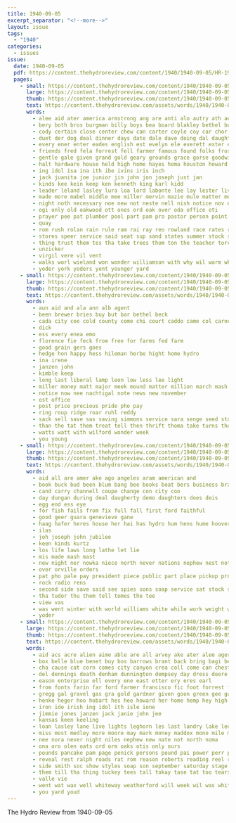 ```yaml
---
title: 1940-09-05
excerpt_separator: "<!--more-->"
layout: issue
tags:
  - "1940"
categories:
  - issues
issue:
  date: 1940-09-05
  pdf: https://content.thehydroreview.com/content/1940/1940-09-05/HR-1940-09-05.pdf
  pages:
    - small: https://content.thehydroreview.com/content/1940/1940-09-05/small/HR-1940-09-05-01.jpg
      large: https://content.thehydroreview.com/content/1940/1940-09-05/large/HR-1940-09-05-01.jpg
      thumb: https://content.thehydroreview.com/content/1940/1940-09-05/thumbnails/HR-1940-09-05-01.jpg
      text: https://content.thehydroreview.com/assets/words/1940/1940-09-05/HR-1940-09-05-01.txt
      words:
        - alee aid ater america armstrong ang are anti alo autry ath august atti age amo anna ales anes ammon auxier art aim agri ambers anton all ana andrews anderson allo american ast and
        - bery both bros burgman billy boys bea board blakley bethel buff bill bickers borders ben but beg brought barber back band best bai bye bird burton beulah begin bone bres box brothers beh blue bove bones ball bring bless buck business been bradley bus buss berth brings brie
        - cody certain close center chew can carter coyle coy car chor cece catling conte confer coster craig city chea county churches cant come caddo class chi cross church col crawford clinton carolyn charles cine company college clyde con cue cowan christians christ couch cordell cattle cord chet che carnival cabbage charlie christian capone cotton
        - duet der dog deal dinner days date dale dave doing dal daughter deney dress dailey death day done dairy dor during dors
        - every ener enter eades english est evelyn ele everett exter elmer ethel
        - friends fred fela forrest fell farmer famous found folks frost felton for floyd flower from fead flansburg fussy friday ford fill feil fun fair free fore flowers first
        - gentle gale given grand gold geary grounds grace gorse goodwin glen greenhouse games grade grass gore gene gar good guest gai gregg gatch gram granite
        - halt hardware house held high home hayes homa houston howard hale hal hay how helderman hee harry her hicken hydro hogan has herbert homs harp hinton had horse henry hope
        - ing idol isa ina ith ibe ivins iris inch
        - jack juanita joe junior jin john jon joseph just jan
        - kinds kee kein keep ken kenneth king karl kidd
        - leader leland lasley lura loa lord labonte lee lay lester living live look last lead learned legion lois lillian let land loss leonard large like left
        - made more mabel middle mee miller mervin mazie mule matter meager milton mildred man monday march mac moore men maker miss may masoner members medal mile marie morning mate miles mansell master must many min
        - night noth necessary noe new not neste nell nish notice nov nowka nobile numbers nea
        - ogi only old oakwood ott ones ord oak over oda office oti
        - prayer pee pat plumber pool part pam pro pastor person point pate perry pier pany peter place pall plane pina pitts priday park page patsy pitt
        - quay
        - rom rush rolan rain rule ram rai ray reo rowland race rates rene roof rust rae
        - stores speer service said seat sup sand states summer stock sime salesman send sith sale show slee soso sing simpson staples sang sereal start september saturday schantz straight shorts sheriff sid san switzer sack speaker sam slagell sept stange seema slemp second see stambaugh sister shue shown swartzendruber small sunday starring shows set susie stolen sutton sprinkle state south solo school short sei sah smith sleep she
        - thing trust them tes tha take trees thom ton the teacher torch too talkington team ted taken tenor tour thomas than test tennis train testa thi teasley trip torano thay thane
        - unzicker
        - virgil vere vil vent
        - walks worl wieland won wonder williamson with why wil warm white wish weather wiggs wes welcome winners windows wilson week wal worlds want ward wat wie weaver wisse walter wayne west was will wee wit
        - yoder york yoders yent younger yard
    - small: https://content.thehydroreview.com/content/1940/1940-09-05/small/HR-1940-09-05-02.jpg
      large: https://content.thehydroreview.com/content/1940/1940-09-05/large/HR-1940-09-05-02.jpg
      thumb: https://content.thehydroreview.com/content/1940/1940-09-05/thumbnails/HR-1940-09-05-02.jpg
      text: https://content.thehydroreview.com/assets/words/1940/1940-09-05/HR-1940-09-05-02.txt
      words:
        - aun aid and ala ann alb agent
        - been brewer bries buy but bar bethel beck
        - cada city cee cold county come chi court caddo came col carney company crail
        - dick
        - ess every enea emo
        - florence fie feck from free for farms fed farm
        - good grain gers goes
        - hedge hon happy hess hileman herbe hight home hydro
        - ina irene
        - janzen john
        - kimble keep
        - long last liberal lamp leon low less lee light
        - miller money matt major meek mound matter million march mash mean
        - notice now nee nachtigal note news new november
        - ost office
        - post price precious pride pho pay
        - ring roup ridge roar ruhl reddy
        - sack sell save sas saving simmons service sara senge seed story school stats stockton special single said
        - than the tat them treat tell then thrift thoma take turns thomas try
        - watts watt with wilford wonder week
        - you young
    - small: https://content.thehydroreview.com/content/1940/1940-09-05/small/HR-1940-09-05-03.jpg
      large: https://content.thehydroreview.com/content/1940/1940-09-05/large/HR-1940-09-05-03.jpg
      thumb: https://content.thehydroreview.com/content/1940/1940-09-05/thumbnails/HR-1940-09-05-03.jpg
      text: https://content.thehydroreview.com/assets/words/1940/1940-09-05/HR-1940-09-05-03.txt
      words:
        - aid all are amer ake ago angeles aram american and
        - book buck bud been blum bang bee books boat bers business bradley
        - cand carry channell coupe change con city coo
        - day dungan during deal daugherty demo daughters does deis
        - egg end ess eye
        - for fish fails from fix full fall first ford faithful
        - good geer guara genevieve gane
        - haag hafer heres house her hai has hydro hum hens hume hoover
        - ilas
        - joh joseph john jubilee
        - keen kinds kurtz
        - los life laws long lathe let lie
        - mis made mash mast
        - new night ner nowka niece north never nations nephew nest not
        - over orville orders
        - pat pho pale pay president piece public part place pickup pro people
        - rock radio rens
        - second side save said see spies sons soap service sat stock smith store scott special she such
        - tha tudor thu them tell tomes the tee
        - view vas
        - was went winter with world williams white while work weight walk will welding week wait
        - yoder
    - small: https://content.thehydroreview.com/content/1940/1940-09-05/small/HR-1940-09-05-04.jpg
      large: https://content.thehydroreview.com/content/1940/1940-09-05/large/HR-1940-09-05-04.jpg
      thumb: https://content.thehydroreview.com/content/1940/1940-09-05/thumbnails/HR-1940-09-05-04.jpg
      text: https://content.thehydroreview.com/assets/words/1940/1940-09-05/HR-1940-09-05-04.txt
      words:
        - aid acs acre alien aime able are all arvey ake ater alee ager ang arty and
        - box belle blue benet buy bos barrows brant back bring bagi been bridgeport bros better black best brothers boe bradley bans business beans baptist bacon bride but bird brightly bologna byes bandy
        - cha cause cat corn comes city canyon crea coll come can chester camey canis cecil cloninger cousin cee county clement church crail cali contri
        - del dennings death denham dunnington dempsey day dress deere dust dunithan drill dau dressing dally daughter dam
        - eason enterprise ell every ene east etter ery eres earl
        - from fonts farin far ford farmer francisco fic foot forrest fail fall for field free frock fair farm frakes fina flock few fresh front fruit fer friday friend flakes fea forty fern former first
        - gregg gal gravel gas gra gold gardner given goon green gee gar gram good grapes gate golden grain goes gran gum grand gut grow
        - henke heger hoo hobart hes hee howard her home hemp hey high henry honey harwood has how hal had hung hill hydro ham hae
        - iron ide irish ing idol ith isle ione
        - jimmie jones janzen jack janie john jee
        - kansas keen keeling
        - loan lasley lane live lights leghorn les last landry lake leona life leer lode look light leet loyal
        - miss most medley more moore may mark money maddox mono mile main man monte mies mere monday moring missouri mattie market many men miles mite marriage morning miller meal
        - nee nora never night niles nephew new nate not north noma
        - ona oro olen oats ord orm oaks otis only ours
        - pounds pancake pam page penick persons pound pai power perr pole pastor per plan plants plows pee pace place pay price pick pro pop past pump powder parks paper piano pitzer part
        - reveal rest ralph roads rat rom reason roberts reading reel russell rolls rod rocks rie reynolds rey rice
        - side smith soc show styles soap son september saturday stage stockton shows say sues setter station short seip salvage sites south sea seal service sevier sale sept see seven sees sox soca saga springs stark saint second stamp salt she seng ser sell salad sper schoo state salesman summer stock save santa stele sunday schools set school san said soon sweet store
        - them till tha thing tuckey tees tall tokay tase tat too tears tock tate team tobe tar tindel tank thu then town ton treva taylor trip teach than tost tissue the
        - valle vie
        - went wat wax well whiteway weatherford will week wil was white win wall why wedding world wells wean welfare west wheat weeks wery way weaver with
        - you yard youd
---
```


The Hydro Review from 1940-09-05

<!--more-->

